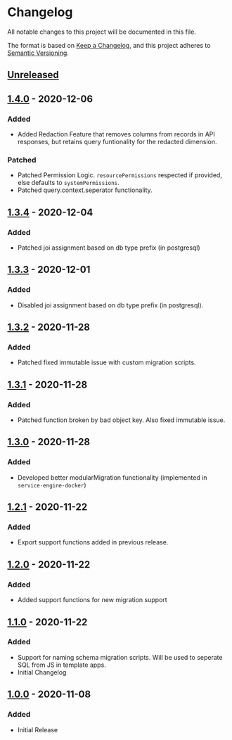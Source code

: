 # Changelog
All notable changes to this project will be documented in this file.

The format is based on [Keep a Changelog](https://keepachangelog.com/en/1.0.0/),
and this project adheres to [Semantic Versioning](https://semver.org/spec/v2.0.0.html).

## [Unreleased]

## [1.4.0] - 2020-12-06
### Added
- Added Redaction Feature that removes columns from records in API responses, but retains query funtionality for the redacted dimension.
### Patched
- Patched Permission Logic. `resourcePermissions` respected if provided, else defaults to `systemPermissions`.
- Patched query.context.seperator functionality.

## [1.3.4] - 2020-12-04
### Added
- Patched joi assignment based on db type prefix (in postgresql)

## [1.3.3] - 2020-12-01
### Added
- Disabled joi assignment based on db type prefix (in postgresql).

## [1.3.2] - 2020-11-28
### Added
- Patched fixed immutable issue with custom migration scripts.

## [1.3.1] - 2020-11-28
### Added
- Patched function broken by bad object key. Also fixed immutable issue.

## [1.3.0] - 2020-11-28
### Added
- Developed better modularMigration functionality (implemented in `service-engine-docker`)

## [1.2.1] - 2020-11-22
### Added
- Export support functions added in previous release.

## [1.2.0] - 2020-11-22
### Added
- Added support functions for new migration support

## [1.1.0] - 2020-11-22
### Added
- Support for naming schema migration scripts. Will be used to seperate SQL from JS in template apps.
- Initial Changelog

## [1.0.0] - 2020-11-08
### Added
- Initial Release

[Unreleased]: https://github.com/sudowing/service-engine/compare/HEAD...v1.4.0
[1.4.0]: https://github.com/sudowing/service-engine/compare/v1.3.4...v1.4.0
[1.3.4]: https://github.com/sudowing/service-engine/compare/v1.3.3...v1.3.4
[1.3.3]: https://github.com/sudowing/service-engine/compare/v1.3.2...v1.3.3
[1.3.2]: https://github.com/sudowing/service-engine/compare/v1.3.1...v1.3.2
[1.3.1]: https://github.com/sudowing/service-engine/compare/v1.3.0...v1.3.1
[1.3.0]: https://github.com/sudowing/service-engine/compare/v1.2.1...v1.3.0
[1.2.1]: https://github.com/sudowing/service-engine/compare/v1.2.0...v1.2.1
[1.2.0]: https://github.com/sudowing/service-engine/compare/v1.1.0...v1.2.0
[1.1.0]: https://github.com/sudowing/service-engine/compare/v1.0.0...v1.1.0
[1.0.0]: https://github.com/sudowing/service-engine/releases/tag/v1.0.0

